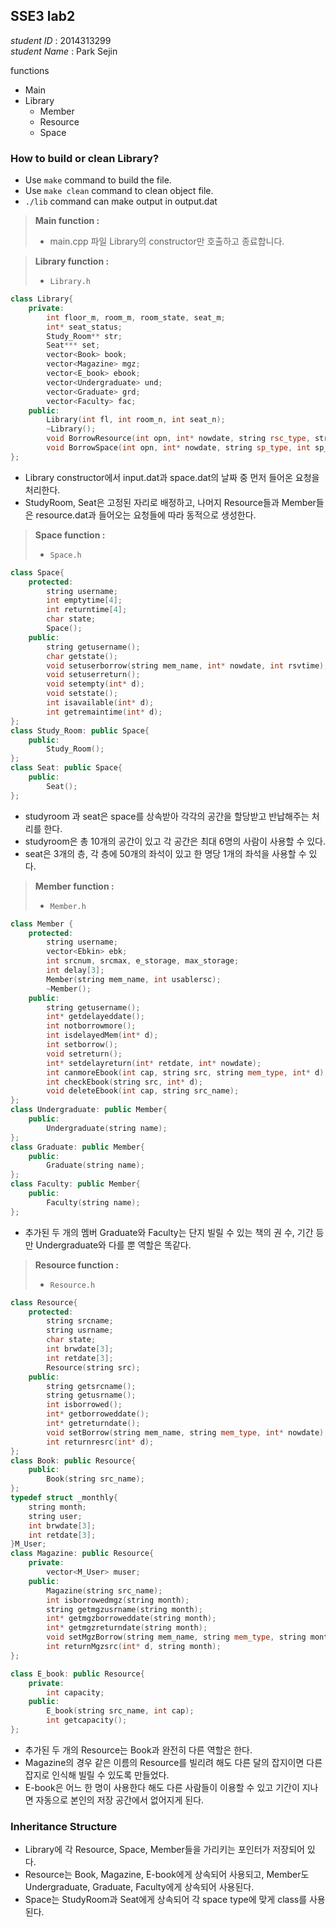 ## SSE3 lab2

*student ID* : 2014313299 <br/>
*student Name* : Park Sejin <br/>

functions
+ Main
+ Library
    + Member
    + Resource
    + Space

### How to build or clean Library?
+ Use `make` command to build the file.
+ Use `make clean` command to clean object file.
+ `./lib` command can make output in output.dat

> **Main function :**
>   + main.cpp 파일 Library의 constructor만 호출하고 종료합니다.

> **Library function :**
>   + `Library.h`
```C++
class Library{
    private:
        int floor_m, room_m, room_state, seat_m;
        int* seat_status;
        Study_Room** str;
        Seat*** set;
        vector<Book> book;
        vector<Magazine> mgz;
        vector<E_book> ebook;
        vector<Undergraduate> und;
        vector<Graduate> grd;
        vector<Faculty> fac;
    public:
        Library(int fl, int room_n, int seat_n);
        ~Library();
        void BorrowResource(int opn, int* nowdate, string rsc_type, string rsc_name, string mem_type, string mem_name, char op);
        void BorrowSpace(int opn, int* nowdate, string sp_type, int sp_num, string mem_type, string mem_name, char op, int num_mem, int rsv_time);
};
```
+ Library constructor에서 input.dat과 space.dat의 날짜 중 먼저 들어온 요청을 처리한다.
+ StudyRoom, Seat은 고정된 자리로 배정하고, 나머지 Resource들과 Member들은 resource.dat과 들어오는 요청들에 따라 동적으로 생성한다.

> **Space function :**
>   + `Space.h`
```C++
class Space{
    protected:
        string username;
        int emptytime[4];
        int returntime[4];
        char state;
        Space();
    public:
        string getusername();
        char getstate();
        void setuserborrow(string mem_name, int* nowdate, int rsvtime);
        void setuserreturn();
        void setempty(int* d);
        void setstate();
        int isavailable(int* d);
        int getremaintime(int* d);
};
class Study_Room: public Space{
    public:
        Study_Room();
};
class Seat: public Space{
    public:
        Seat();
};
```
+ studyroom 과 seat은 space를 상속받아 각각의 공간을 할당받고 반납해주는 처리를 한다.
+ studyroom은 총 10개의 공간이 있고 각 공간은 최대 6명의 사람이 사용할 수 있다.
+ seat은 3개의 층, 각 층에 50개의 좌석이 있고 한 명당 1개의 좌석을 사용할 수 있다.

> **Member function :**
>   + `Member.h`
```C++
class Member {
	protected:
		string username;
		vector<Ebkin> ebk;
		int srcnum, srcmax, e_storage, max_storage;
		int delay[3];
		Member(string mem_name, int usablersc);
		~Member();
	public:
		string getusername();
		int* getdelayeddate();
		int notborrowmore();
		int isdelayedMem(int* d);
		int setborrow();
		void setreturn();
		int* setdelayreturn(int* retdate, int* nowdate);
		int canmoreEbook(int cap, string src, string mem_type, int* d);
		int checkEbook(string src, int* d);
		void deleteEbook(int cap, string src_name);
};
class Undergraduate: public Member{
	public:
		Undergraduate(string name);
};
class Graduate: public Member{
	public:
		Graduate(string name);
};
class Faculty: public Member{
	public:
		Faculty(string name);
};
```
+ 추가된 두 개의 멤버 Graduate와 Faculty는 단지 빌릴 수 있는 책의 권 수, 기간 등만 Undergraduate와 다를 뿐 역할은 똑같다.

> **Resource function :**
>   + `Resource.h`
```C++
class Resource{
	protected:
		string srcname;
		string usrname;
		char state;
		int brwdate[3];
		int retdate[3];
		Resource(string src);
	public:
		string getsrcname();
		string getusrname();
		int isborrowed();
		int* getborroweddate();
		int* getreturndate();
		void setBorrow(string mem_name, string mem_type, int* nowdate);
		int returnresrc(int* d);
};
class Book: public Resource{
	public:
		Book(string src_name);
};
typedef struct _monthly{
	string month; 
	string user;
	int brwdate[3];
	int retdate[3];
}M_User;
class Magazine: public Resource{
	private:
		vector<M_User> muser;
	public:
		Magazine(string src_name);
		int isborrowedmgz(string month);
		string getmgzusrname(string month);
		int* getmgzborroweddate(string month);
		int* getmgzreturndate(string month);
		void setMgzBorrow(string mem_name, string mem_type, string month, int* nowdate);
		int returnMgzsrc(int* d, string month);
};

class E_book: public Resource{
	private:
		int capacity;
	public:
		E_book(string src_name, int cap);
		int getcapacity();
};
```
+ 추가된 두 개의 Resource는 Book과 완전히 다른 역할은 한다.
+ Magazine의 경우 같은 이름의 Resource를 빌리려 해도 다른 달의 잡지이면 다른 잡지로 인식해 빌릴 수 있도록 만들었다.
+ E-book은 어느 한 명이 사용한다 해도 다른 사람들이 이용할 수 있고 기간이 지나면 자동으로 본인의 저장 공간에서 없어지게 된다.

### Inheritance Structure ###
- Library에 각 Resource, Space, Member들을 가리키는 포인터가 저장되어 있다.
- Resource는 Book, Magazine, E-book에게 상속되어 사용되고, Member도 Undergraduate, Graduate, Faculty에게 상속되어 사용된다.
- Space는 StudyRoom과 Seat에게 상속되어 각 space type에 맞게 class를 사용된다.